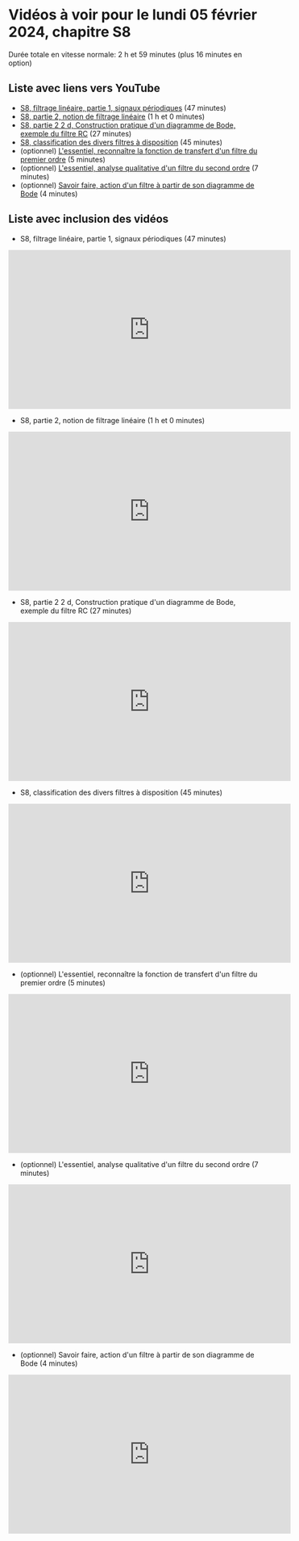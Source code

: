 
# Vidéos à voir pour le lundi 05 février 2024, chapitre S8

Durée totale en vitesse normale: 2 h et 59 minutes (plus 16 minutes en option)

## Liste avec liens vers YouTube

*  [S8, filtrage linéaire, partie 1, signaux périodiques](https://youtu.be/bDLAx6rHOEk) (47 minutes)
*  [S8, partie 2, notion de filtrage linéaire](https://youtu.be/uwV_NXLlfVA) (1 h et 0 minutes)
*  [S8, partie 2 2 d, Construction pratique d'un diagramme de Bode, exemple du filtre RC](https://youtu.be/iOaxb68D0TA) (27 minutes)
*  [S8, classification des divers filtres à disposition](https://youtu.be/tPdNomgUxTY) (45 minutes)
* (optionnel) [L'essentiel, reconnaître la fonction de transfert d'un filtre du premier ordre](https://youtu.be/MA8YZNMTCTs) (5 minutes)
* (optionnel) [L'essentiel, analyse qualitative d'un filtre du second ordre](https://youtu.be/04p7WE6VOu8) (7 minutes)
* (optionnel) [Savoir faire, action d'un filtre à partir de son diagramme de Bode](https://youtu.be/uuL6twOdx1U) (4 minutes)

## Liste avec inclusion des vidéos

*  S8, filtrage linéaire, partie 1, signaux périodiques (47 minutes)

 <div style="text-align:center">
<iframe width="560" height="315" src="https://www.youtube.com/embed/bDLAx6rHOEk" title="YouTube video player" frameborder="0" allow="accelerometer; autoplay; clipboard-write; encrypted-media; gyroscope; picture-in-picture" allowfullscreen></iframe>
</div>
 

*  S8, partie 2, notion de filtrage linéaire (1 h et 0 minutes)

 <div style="text-align:center">
<iframe width="560" height="315" src="https://www.youtube.com/embed/uwV_NXLlfVA" title="YouTube video player" frameborder="0" allow="accelerometer; autoplay; clipboard-write; encrypted-media; gyroscope; picture-in-picture" allowfullscreen></iframe>
</div>
 

*  S8, partie 2 2 d, Construction pratique d'un diagramme de Bode, exemple du filtre RC (27 minutes)

 <div style="text-align:center">
<iframe width="560" height="315" src="https://www.youtube.com/embed/iOaxb68D0TA" title="YouTube video player" frameborder="0" allow="accelerometer; autoplay; clipboard-write; encrypted-media; gyroscope; picture-in-picture" allowfullscreen></iframe>
</div>
 

*  S8, classification des divers filtres à disposition (45 minutes)

 <div style="text-align:center">
<iframe width="560" height="315" src="https://www.youtube.com/embed/tPdNomgUxTY" title="YouTube video player" frameborder="0" allow="accelerometer; autoplay; clipboard-write; encrypted-media; gyroscope; picture-in-picture" allowfullscreen></iframe>
</div>
 

* (optionnel) L'essentiel, reconnaître la fonction de transfert d'un filtre du premier ordre (5 minutes)

 <div style="text-align:center">
<iframe width="560" height="315" src="https://www.youtube.com/embed/MA8YZNMTCTs" title="YouTube video player" frameborder="0" allow="accelerometer; autoplay; clipboard-write; encrypted-media; gyroscope; picture-in-picture" allowfullscreen></iframe>
</div>
 

* (optionnel) L'essentiel, analyse qualitative d'un filtre du second ordre (7 minutes)

 <div style="text-align:center">
<iframe width="560" height="315" src="https://www.youtube.com/embed/04p7WE6VOu8" title="YouTube video player" frameborder="0" allow="accelerometer; autoplay; clipboard-write; encrypted-media; gyroscope; picture-in-picture" allowfullscreen></iframe>
</div>
 

* (optionnel) Savoir faire, action d'un filtre à partir de son diagramme de Bode (4 minutes)

 <div style="text-align:center">
<iframe width="560" height="315" src="https://www.youtube.com/embed/uuL6twOdx1U" title="YouTube video player" frameborder="0" allow="accelerometer; autoplay; clipboard-write; encrypted-media; gyroscope; picture-in-picture" allowfullscreen></iframe>
</div>
 

